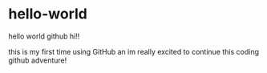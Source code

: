 # hello-world
hello world github
hi!!

this is my first time using GitHub an im really excited to continue this coding github adventure!
